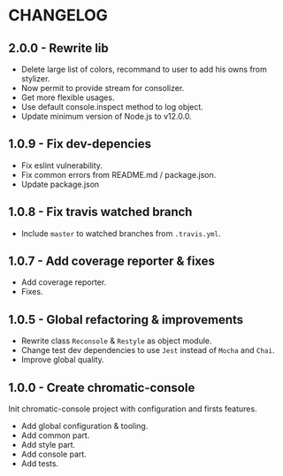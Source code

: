 # CHANGELOG

## 2.0.0 - Rewrite lib

- Delete large list of colors, recommand to user to add his owns from stylizer.
- Now permit to provide stream for consolizer.
- Get more flexible usages.
- Use default console.inspect method to log object.
- Update minimum version of Node.js to v12.0.0.

## 1.0.9 - Fix dev-depencies

- Fix eslint vulnerability.
- Fix common errors from README.md / package.json.
- Update package.json

## 1.0.8 - Fix travis watched branch

- Include `master` to watched branches from `.travis.yml`.

## 1.0.7 - Add coverage reporter & fixes

- Add coverage reporter.
- Fixes.

## 1.0.5 - Global refactoring & improvements

- Rewrite class `Reconsole` & `Restyle` as object module.
- Change test dev dependencies to use `Jest` instead of `Mocha` and `Chai`.
- Improve global quality.

## 1.0.0 - Create chromatic-console

Init chromatic-console project with configuration and firsts features.

- Add global configuration & tooling.
- Add common part.
- Add style part.
- Add console part.
- Add tests.
